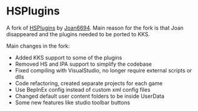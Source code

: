 # HSPlugins
A fork of [HSPlugins](https://bitbucket.org/Joan6694/hsplugins/src/master/) by [Joan6694](https://joan6694.bitbucket.io/). Main reason for the fork is that Joan disappeared and the plugins needed to be ported to KKS.

Main changes in the fork:
- Added KKS support to some of the plugins
- Removed HS and IPA support to simplify the codebase
- Fixed compiling with VisualStudio, no longer require external scripts or dlls
- Code refactoring, created separate projects for each game
- Use BepInEx config instead of custom xml config files
- Changed default user content folders to be inside UserData
- Some new features like studio toolbar buttons
